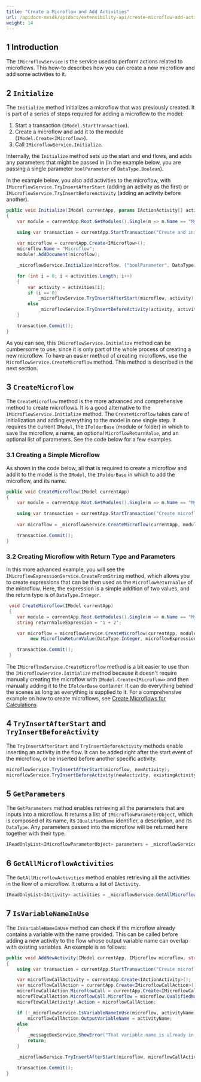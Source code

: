 ```yaml
---
title: "Create a Microflow and Add Activities"
url: /apidocs-mxsdk/apidocs/extensibility-api/create-microflow-add-activities/
weight: 14
---
```


## 1 Introduction

The `IMicroflowService` is the service used to perform actions related to microflows. This how-to describes how you can create a new microflow and add some activities to it.

## 2 `Initialize`

The `Initialize` method initializes a microflow that was previously created. It is part of a series of steps required for adding a microflow to the model:

1. Start a transaction (`IModel.StartTransaction`).
2. Create a microflow and add it to the module (`IModel.Create<IMicroflow>`).
3. Call `IMicroflowService.Initialize`. 

Internally, the `Initialize` method sets up the start and end flows, and adds any parameters that might be passed in (in the example below, you are passing a single parameter `boolParameter` of `DataType.Boolean`).

In the example below, you also add activities to the microflow, with `IMicroflowService.TryInsertAfterStart` (adding an activity as the first) or `IMicroflowService.TryInsertBeforeActivity` (adding an activity before another).

```csharp
public void Initialize(IModel currentApp, params IActionActivity[] actionActivities)
{
    var module = currentApp.Root.GetModules().Single(m => m.Name == "MyFirstModule");

    using var transaction = currentApp.StartTransaction("Create and initialize microflow");
          
    var microflow = currentApp.Create<IMicroflow>();
    microflow.Name = "Microflow";
    module!.AddDocument(microflow);

    _microflowService.Initialize(microflow, ("boolParameter", DataType.Boolean));

    for (int i = 0; i < activities.Length; i++)
    {
        var activity = activities[i];
        if (i == 0)
            _microflowService.TryInsertAfterStart(microflow, activity);
        else
            _microflowService.TryInsertBeforeActivity(activity, activities[i-1]);
    }

    transaction.Commit();
}
```

As you can see, this `IMicroflowService.Initialize` method can be cumbersome to use, since it is only part of the whole process of creating a new microflow. To have an easier method of creating microflows, use the `MicroflowService.CreateMicroflow` method. This method is described in the next section.

## 3 `CreateMicroflow`

The `CreateMicroflow` method is the more advanced and comprehensive method to create microflows. It is a good alternative to the `IMicroflowService.Initialize` method.
The `CreateMicroflow` takes care of initialization and adding everything to the model in one single step. It requires the current `IModel`, the `IFolderBase` (module or folder) in which to save the microflow, a name, an optional `MicroflowReturnValue`, and an optional list of parameters. See the code below for a few examples.

### 3.1 Creating a Simple Microflow

As shown in the code below, all that is required to create a microflow and add it to the model is the `IModel`, the `IFolderBase` in which to add the microflow, and its name.

```csharp
public void CreateMicroflow(IModel currentApp)
{
    var module = currentApp.Root.GetModules().Single(m => m.Name == "MyFirstModule");

    using var transaction = currentApp.StartTransaction("Create microflows");
   
    var microflow = _microflowService.CreateMicroflow(currentApp, module, "Microflow");

    transaction.Commit();
}
```

### 3.2 Creating Microflow with Return Type and Parameters

In this more advanced example, you will see the `IMicroflowExpressionService.CreateFromString` method, which allows you to create expressions that can be then used as the `MicroflowReturnValue` of the microflow. Here, the expression is a simple addition of two values, and the return type is of `DataType.Integer`.

```csharp
 void CreateMicroflow(IModel currentApp)
 {
    var module = currentApp.Root.GetModules().Single(m => m.Name == "MyFirstModule");    
    string returnValueExpression = "1 + 2";

    var microflow = microflowService.CreateMicroflow(currentApp, module, "Microflow",
         new MicroflowReturnValue(DataType.Integer, microflowExpressionService.CreateFromString(returnValueExpression)));

    transaction.Commit();
 }
```
The `IMicroflowService.CreateMicroflow` method is a bit easier to use than the `IMicroflowService.Initialize` method because it doesn't require manually creating the microflow with `IModel.Create<IMicroflow>` and then manually adding it to the `IFolderBase` container. It can do everything behind the scenes as long as everything is supplied to it. For a comprehensive example on how to create microflows, see [Create Microflows for Calculations](/apidocs-mxsdk/apidocs/extensibility-api/create-microflows-for-calculations/)

## 4 `TryInsertAfterStart` and `TryInsertBeforeActivity`

The `TryInsertAfterStart` and `TryInsertBeforeActivity` methods enable inserting an activity in the flow. It can be added right after the start event of the microflow, or be inserted before another specific activity.

```csharp
microflowService.TryInsertAfterStart(microflow, newActivity);
microflowService.TryInsertBeforeActivity(newAactivity, existingActivity);
```

## 5 `GetParameters`

The `GetParameters` method enables retrieving all the parameters that are inputs into a microflow. It returns a list of `IMicroflowParameterObject`, which is composed of its name, its `IQualifiedName` identifier, a description, and its `DataType`. Any parameters passed into the microflow will be returned here together with their type.

```csharp
IReadOnlyList<IMicroflowParameterObject> parameters = _microflowService.GetParameters(microflow);
```

## 6 `GetAllMicroflowActivities`

The `GetAllMicroflowActivities` method enables retrieving all the activities in the flow of a microflow. It returns a list of `IActivity`.

```csharp
IReadOnlyList<IActivity> activities = _microflowService.GetAllMicroflowActivities(microflow);
```

## 7 `IsVariableNameInUse`

The `IsVariableNameInUse` method can check if the microflow already contains a variable with the name provided. This can be called before adding a new activity to the flow whose output variable name can overlap with existing variables. An example is as follows:

```csharp
public void AddNewActivity(IModel currentApp, IMicroflow microflow, string activityName)
{
    using var transaction = currentApp.StartTransaction("Create microflows");

    var microflowCallActivity = currentApp.Create<IActionActivity>();
    var microflowCallAction = currentApp.Create<IMicroflowCallAction>();
    microflowCallAction.MicroflowCall = currentApp.Create<IMicroflowCall>();
    microflowCallAction.MicroflowCall.Microflow = microflow.QualifiedName;
    microflowCallActivity!.Action = microflowCallAction;

    if (!_microflowService.IsVariableNameInUse(microflow, activityName))
        microflowCallAction.OutputVariableName = activityName;
    else
    {
        _messageBoxService.ShowError("That variable name is already in use.");
        return;
    }

    _microflowService.TryInsertAfterStart(microflow, microflowCallActivity);

    transaction.Commit();
}
```